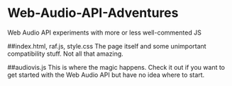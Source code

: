 Web-Audio-API-Adventures
========================

Web Audio API experiments with more or less well-commented JS

##index.html, raf.js, style.css
The page itself and some unimportant compatibility stuff. Not all that amazing.

##audiovis.js
This is where the magic happens. Check it out if you want to get started with the Web Audio API but have no idea where to start.
